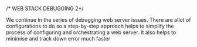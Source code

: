 /* WEB STACK DEBUGGING 2*/

We continue in the series of debugging web server issues.
There are allot of configurations to do so a step-by-step approach helps to 
simplify the process of configuring and orchestrating a web server.
It also helps to minimise and track down error much faster

